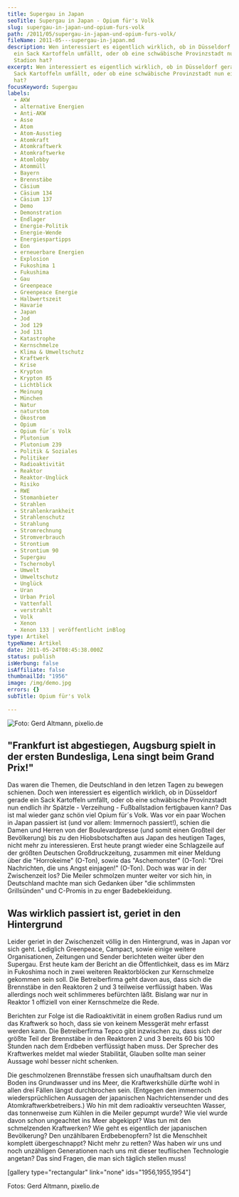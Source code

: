 ```yaml
---
title: Supergau in Japan
seoTitle: Supergau in Japan - Opium für's Volk
slug: supergau-in-japan-und-opium-furs-volk
path: /2011/05/supergau-in-japan-und-opium-furs-volk/
fileName: 2011-05---supergau-in-japan.md
description: Wen interessiert es eigentlich wirklich, ob in Düsseldorf gerade
  ein Sack Kartoffeln umfällt, oder ob eine schwäbische Provinzstadt nun ein
  Stadion hat?
excerpt: Wen interessiert es eigentlich wirklich, ob in Düsseldorf gerade ein
  Sack Kartoffeln umfällt, oder ob eine schwäbische Provinzstadt nun ein Stadion
  hat?
focusKeyword: Supergau
labels:
  - AKW
  - alternative Energien
  - Anti-AKW
  - Asse
  - Atom
  - Atom-Ausstieg
  - Atomkraft
  - Atomkraftwerk
  - Atomkraftwerke
  - Atomlobby
  - Atommüll
  - Bayern
  - Brennstäbe
  - Cäsium
  - Cäsium 134
  - Cäsium 137
  - Demo
  - Demonstration
  - Endlager
  - Energie-Politik
  - Energie-Wende
  - Energiespartipps
  - Eon
  - erneuerbare Energien
  - Explosion
  - Fukoshima 1
  - Fukushima
  - Gau
  - Greenpeace
  - Greenpeace Energie
  - Halbwertszeit
  - Havarie
  - Japan
  - Jod
  - Jod 129
  - Jod 131
  - Katastrophe
  - Kernschmelze
  - Klima & Umweltschutz
  - Kraftwerk
  - Krise
  - Krypton
  - Krypton 85
  - Lichtblick
  - Meinung
  - München
  - Natur
  - naturstom
  - Ökostrom
  - Opium
  - Opium für´s Volk
  - Plutonium
  - Plutonium 239
  - Politik & Soziales
  - Politiker
  - Radioaktivität
  - Reaktor
  - Reaktor-Unglück
  - Risiko
  - RWE
  - Stomanbieter
  - Strahlen
  - Strahlenkrankheit
  - Strahlenschutz
  - Strahlung
  - Stromrechnung
  - Stromverbrauch
  - Strontium
  - Strontium 90
  - Supergau
  - Tschernobyl
  - Umwelt
  - Umweltschutz
  - Unglück
  - Uran
  - Urban Priol
  - Vattenfall
  - verstrahlt
  - Volk
  - Xenon
  - Xenon 133 | veröffentlicht inBlog
type: Artikel
typeName: Artikel
date: 2011-05-24T08:45:38.000Z
status: publish
isWerbung: false
isAffiliate: false
thumbnailId: "1956"
image: /img/demo.jpg
errors: {}
subTitle: Opium für's Volk
  
---
```


![Foto: Gerd Altmann, pixelio.de](http://cardamonchai.com/wp-content/uploads/2011/05/505947_r_k_b_by_gerd-altmann_pixelio-de-640x453.jpg "[ ](/wp-content/uploads/2011/05/505947_r_k_b_by_gerd-altmann_pixelio-de.jpg)  Foto: Gerd Altmann, pixelio.de")

## **"Frankfurt ist abgestiegen, Augsburg spielt in der ersten Bundesliga, Lena singt beim Grand Prix!"**

Das waren die Themen, die Deutschland in den letzen Tagen zu bewegen schienen.
Doch wen interessiert es eigentlich wirklich, ob in Düsseldorf gerade ein Sack
Kartoffeln umfällt, oder ob eine schwäbische Provinzstadt nun endlich ihr
Spätzle - Verzeihung - Fußballstadion fertigbauen kann? Das ist mal wieder ganz
schön viel Opium für´s Volk. Was vor ein paar Wochen in Japan passiert ist (und
vor allem: Immernoch passiert!), schien die Damen und Herren von der
Boulevardpresse (und somit einen Großteil der Bevölkerung) bis zu den
Hiobsbotschaften aus Japan des heutigen Tages, nicht mehr zu interessieren. Erst
heute prangt wieder eine Schlagzeile auf der größten Deutschen Großdruckzeitung,
zusammen mit einer Meldung über die "Horrokeime" (O-Ton), sowie das
"Aschemonster" (O-Ton): "Drei Nachrichten, die uns Angst einjagen!" (O-Ton).
Doch was war in der Zwischenzeit los? Die Meiler schmolzen munter weiter vor
sich hin, in Deutschland machte man sich Gedanken über "die schlimmsten
Grillsünden" und C-Promis in zu enger Badebekleidung.

## Was wirklich passiert ist, geriet in den Hintergrund

Leider geriet in der Zwischenzeit völlig in den Hintergrund, was in Japan vor
sich geht. Lediglich Greenpeace, Campact, sowie einige weitere Organisationen,
Zeitungen und Sender berichteten weiter über den Supergau. Erst heute kam der
Bericht an die Öffentlichkeit, dass es im März in Fukoshima noch in zwei
weiteren Reaktorblöcken zur Kernschmelze gekommen sein soll. Die Betreiberfirma
geht davon aus, dass sich die Brennstäbe in den Reaktoren 2 und 3 teilweise
verflüssigt haben. Was allerdings noch weit schlimmeres befürchten läßt. Bislang
war nur in Reaktor 1 offiziell von einer Kernschmelze die Rede.

Berichten zur Folge ist die Radioaktivität in einem großen Radius rund um das
Kraftwerk so hoch, dass sie von keinem Messgerät mehr erfasst werden kann. Die
Betreiberfirma Tepco gibt inzwischen zu, dass sich der größte Teil der
Brennstäbe in den Reaktoren 2 und 3 bereits 60 bis 100 Stunden nach dem Erdbeben
verflüssigt haben muss. Der Sprecher des Kraftwerkes meldet mal wieder
Stabilität, Glauben sollte man seiner Aussage wohl besser nicht schenken.

Die geschmolzenen Brennstäbe fressen sich unaufhaltsam durch den Boden ins
Grundwasser und ins Meer, die Kraftwerkshülle dürfte wohl in allen drei Fällen
längst durchbrochen sein. (Entgegen den immernoch wiedersprüchlichen Aussagen
der japanischen Nachrichtensender und des Atomkraftwerkbetreibers.) Wo hin mit
dem radioaktiv verseuchten Wasser, das tonnenweise zum Kühlen in die Meiler
gepumpt wurde? Wie viel wurde davon schon ungeachtet ins Meer abgekippt? Was tun
mit den schmelzenden Kraftwerken? Wie geht es eigentlich der japanischen
Bevölkerung? Den unzählbaren Erdbebenopfern? Ist die Menschheit komplett
übergeschnappt? Nicht mehr zu retten? Was haben wir uns und noch unzähligen
Generationen nach uns mit dieser teuflischen Technologie angetan? Das sind
Fragen, die man sich täglich stellen muss!

[gallery type="rectangular" link="none" ids="1956,1955,1954"]

Fotos: Gerd Altmann, pixelio.de

  